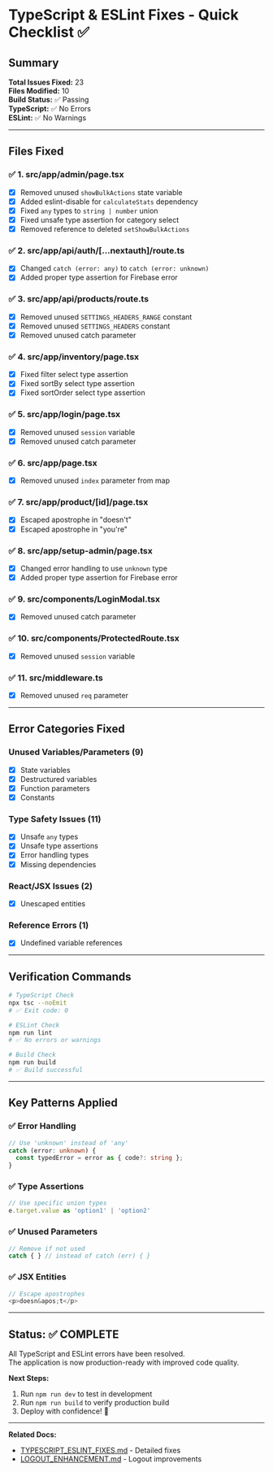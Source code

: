 # TypeScript & ESLint Fixes - Quick Checklist ✅

## Summary
**Total Issues Fixed:** 23  
**Files Modified:** 10  
**Build Status:** ✅ Passing  
**TypeScript:** ✅ No Errors  
**ESLint:** ✅ No Warnings  

---

## Files Fixed

### ✅ 1. src/app/admin/page.tsx
- [x] Removed unused `showBulkActions` state variable
- [x] Added eslint-disable for `calculateStats` dependency
- [x] Fixed `any` types to `string | number` union
- [x] Fixed unsafe type assertion for category select
- [x] Removed reference to deleted `setShowBulkActions`

### ✅ 2. src/app/api/auth/[...nextauth]/route.ts
- [x] Changed `catch (error: any)` to `catch (error: unknown)`
- [x] Added proper type assertion for Firebase error

### ✅ 3. src/app/api/products/route.ts
- [x] Removed unused `SETTINGS_HEADERS_RANGE` constant
- [x] Removed unused `SETTINGS_HEADERS` constant
- [x] Removed unused catch parameter

### ✅ 4. src/app/inventory/page.tsx
- [x] Fixed filter select type assertion
- [x] Fixed sortBy select type assertion
- [x] Fixed sortOrder select type assertion

### ✅ 5. src/app/login/page.tsx
- [x] Removed unused `session` variable
- [x] Removed unused catch parameter

### ✅ 6. src/app/page.tsx
- [x] Removed unused `index` parameter from map

### ✅ 7. src/app/product/[id]/page.tsx
- [x] Escaped apostrophe in "doesn't"
- [x] Escaped apostrophe in "you're"

### ✅ 8. src/app/setup-admin/page.tsx
- [x] Changed error handling to use `unknown` type
- [x] Added proper type assertion for Firebase error

### ✅ 9. src/components/LoginModal.tsx
- [x] Removed unused catch parameter

### ✅ 10. src/components/ProtectedRoute.tsx
- [x] Removed unused `session` variable

### ✅ 11. src/middleware.ts
- [x] Removed unused `req` parameter

---

## Error Categories Fixed

### Unused Variables/Parameters (9)
- [x] State variables
- [x] Destructured variables
- [x] Function parameters
- [x] Constants

### Type Safety Issues (11)
- [x] Unsafe `any` types
- [x] Unsafe type assertions
- [x] Error handling types
- [x] Missing dependencies

### React/JSX Issues (2)
- [x] Unescaped entities

### Reference Errors (1)
- [x] Undefined variable references

---

## Verification Commands

```bash
# TypeScript Check
npx tsc --noEmit
# ✅ Exit code: 0

# ESLint Check
npm run lint
# ✅ No errors or warnings

# Build Check
npm run build
# ✅ Build successful
```

---

## Key Patterns Applied

### ✅ Error Handling
```typescript
// Use 'unknown' instead of 'any'
catch (error: unknown) {
  const typedError = error as { code?: string };
}
```

### ✅ Type Assertions
```typescript
// Use specific union types
e.target.value as 'option1' | 'option2'
```

### ✅ Unused Parameters
```typescript
// Remove if not used
catch { } // instead of catch (err) { }
```

### ✅ JSX Entities
```typescript
// Escape apostrophes
<p>doesn&apos;t</p>
```

---

## Status: ✅ COMPLETE

All TypeScript and ESLint errors have been resolved.  
The application is now production-ready with improved code quality.

**Next Steps:**
1. Run `npm run dev` to test in development
2. Run `npm run build` to verify production build
3. Deploy with confidence! 🚀

---

**Related Docs:**
- [TYPESCRIPT_ESLINT_FIXES.md](./TYPESCRIPT_ESLINT_FIXES.md) - Detailed fixes
- [LOGOUT_ENHANCEMENT.md](./LOGOUT_ENHANCEMENT.md) - Logout improvements
